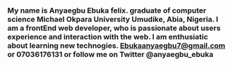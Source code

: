 ### My name is Anyaegbu Ebuka felix. graduate of computer science Michael Okpara University Umudike, Abia, Nigeria. I am a frontEnd web developer, who is passionate about users experience and interaction with the web. I am enthusiatic about learning new technogies. Ebukaanyaegbu7@gmail.com or 07036176131 or follow me on Twitter @anyaegbu_ebuka 

<!--
**Ebuka-cpu/Ebuka-cpu** is a ✨ _special_ ✨ repository because its `README.md` (this file) appears on your GitHub profile.

Here are some ideas to get you started:


- 🌱 I’m currently React/Nextjs 

- 🤔 I’m looking for help with: a job
- 💬 Ask me about: frontEnd Development
- 📫 How to reach me: ebukaanyaegbu7@gmail.com

- ⚡ Fun fact: i love to gym and exercise by 5am 3 times a week 

